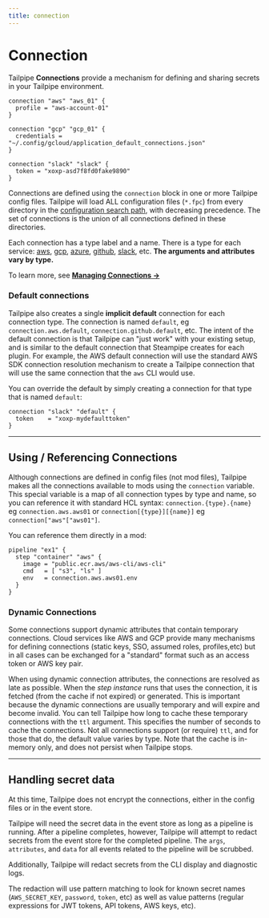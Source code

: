 ```yaml
---
title: connection
---
```


# Connection

Tailpipe **Connections** provide a mechanism for defining and sharing secrets in your Tailpipe environment.

```hcl
connection "aws" "aws_01" {
  profile = "aws-account-01"
}

connection "gcp" "gcp_01" {
  credentials = "~/.config/gcloud/application_default_connections.json"
}

connection "slack" "slack" {
  token = "xoxp-asd7f8fd0fake9890"
}
```

Connections are defined using the `connection` block in one or more Tailpipe config files. Tailpipe will load ALL configuration files (`*.fpc`) from every directory in the [configuration search path](/docs/reference/env-vars/tailpipe_config_path), with decreasing precedence. The set of connections is the union of all connections defined in these directories.

Each connection has a type label and a name. There is a type for each service: [aws](/docs/reference/config-files/connection/aws), [gcp](/docs/reference/config-files/connection/gcp), [azure](/docs/reference/config-files/connection/azure), [github](/docs/reference/config-files/connection/github), [slack](/docs/reference/config-files/connection/slack), etc. **The arguments and attributes vary by type.**

To learn more, see **[Managing Connections →](/docs/run/connections)**

### Default connections

Tailpipe also creates a single **implicit default** connection for each connection type. The connection is named `default`, eg `connection.aws.default`, `connection.github.default`, etc. The intent of the default connection is that Tailpipe can "just work" with your existing setup, and is similar to the default connection that Steampipe creates for each plugin. For example, the AWS default connection will use the standard AWS SDK connection resolution mechanism to create a Tailpipe connection that will use the same connection that the `aws` CLI would use.

You can override the default by simply creating a connection for that type that is named `default`:

```hcl
connection "slack" "default" {
  token    = "xoxp-mydefaulttoken"
}
```

---

## Using / Referencing Connections

Although connections are defined in config files (not mod files), Tailpipe makes all the connections available to mods using the `connection` variable. This special variable is a map of all connection types by type and name, so you can reference it with standard HCL syntax: `connection.{type}.{name}` eg `connection.aws.aws01` or `connection[{type}][{name}]` eg `connection["aws"["aws01"]`.

You can reference them directly in a mod:

```hcl
pipeline "ex1" {
  step "container" "aws" {
    image = "public.ecr.aws/aws-cli/aws-cli"
    cmd   = [ "s3", "ls" ]
    env   = connection.aws.aws01.env
  }
}
```

### Dynamic Connections

Some connections support dynamic attributes that contain temporary connections. Cloud services like AWS and GCP provide many mechanisms for defining connections (static keys, SSO, assumed roles, profiles,etc) but in all cases can be exchanged for a "standard" format such as an access token or AWS key pair.

When using dynamic connection attributes, the connections are resolved as late as possible. When the _step instance_ runs that uses the connection, it is fetched (from the cache if not expired) or generated. This is important because the dynamic connections are usually temporary and will expire and become invalid. You can tell Tailpipe how long to cache these temporary connections with the `ttl` argument. This specifies the number of seconds to cache the connections. Not all connections support (or require) `ttl`, and for those that do, the default value varies by type. Note that the cache is in-memory only, and does not persist when Tailpipe stops.

---

## Handling secret data

At this time, Tailpipe does not encrypt the connections, either in the config files or in the event store.

Tailpipe will need the secret data in the event store as long as a pipeline is running. After a pipeline completes, however, Tailpipe will attempt to redact secrets from the event store for the completed pipeline. The `args`, `attributes`, and `data` for all events related to the pipeline will be scrubbed.

Additionally, Tailpipe will redact secrets from the CLI display and diagnostic logs.

The redaction will use pattern matching to look for known secret names (`AWS_SECRET_KEY`, `password`, `token`, etc) as well as value patterns (regular expressions for JWT tokens, API tokens, AWS keys, etc).

